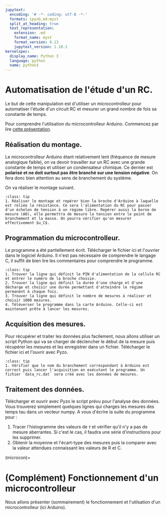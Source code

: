 ```yaml
---
jupytext:
  encoding: '# -*- coding: utf-8 -*-'
  formats: ipynb,md:myst
  split_at_heading: true
  text_representation:
    extension: .md
    format_name: myst
    format_version: 0.13
    jupytext_version: 1.10.3
kernelspec:
  display_name: Python 3
  language: python
  name: python3
---
```


# Automatisation de l'étude d'un RC.
Le but de cette manipulation est d'utiliser un microcontrolleur pour automatiser l'étude d'un circuit RC et mesurer un grand nombre de fois sa constante de temps.

Pour comprendre l'utilisation du microcontrolleur Arduino. Commencez par lire [cette présentation](microcon).

## Réalisation du montage.
Le microcontrolleur Arduino étant relativement lent (fréquence de mesure analogique faible), on va devoir travailler sur un RC avec une grande constante de temps et utiliser un condensateur chimique. Ce dernier est __polarisé et ne doit surtout pas être branché sur une tension négative__. On fera donc bien attention au sens de branchement du système.

On va réaliser le montage suivant.

````{admonition} Montage
:class: tip
1. Réaliser le montage et repérer bien la broche d'Arduino à laquelle est reliée la résistance. Ce sera l'alimentation du RC pour passer d'un échelon de tension à un régime libre. Repérer aussi la borne de mesure (A0), elle permettra de mesure la tension entre le point de branchement et la masse. On pourra vérifier qu'on mesurer effectivement $u_C$.
````


## Programmation du microcontrolleur.

Le programme a été partiellement écrit. Télécharger le fichier ici et l'ouvrier dans le logiciel Arduino. Il n'est pas nécessaire de comprendre le langage C, il suffit de bien lire les commentaires pour comprendre le programme.

````{admonition} Modification du programme
:class: tip
1. Trouver la ligne qui définit le PIN d'alimentation de la cellule RC et entrer le numéro de la broche choisie.
2. Trouver la ligne qui définit la durée d'une charge et d'une décharge et choisir une durée permettant d'atteindre le régime permanent à chaque fois.
3. Trouver la ligne qui définit le nombre de mesures à réaliser et choisir 1000 mesures.
4. Téléverser le programme dans la carte Arduino. Celle-ci est maintenant prête à lancer les mesures.
````

## Acquisition des mesures.
Pour récupérer et traiter les données plus facilement, nous allons utiliser un script Python qui va se charger de déclencher le début de la mesure puis récupérer les mesures et les enregistrer dans un fichier. Télécharger le fichier ici et l'ouvrir avec Pyzo.

````{admonition} Lancement de l'acquisition
:class: tip
1. Vérifier que le nom du branchement correspondant à Arduino est correct puis lancer l'acquisition en exécutant le programme. Un fichier `data_rc.dat` sera créé avec les données de mesures.
````

## Traitement des données.
Télécharger et ouvrir avec Pyzo le script prévu pour l'analyse des données. Vous trouverez simplement quelques lignes qui charges les mesures des temps tau dans un vecteur numpy. A vous d'écrire la suite du programme pour :
1. Tracer l'histogramme des valeurs de $\tau$ et vérifier qu'il n'y a pas de mesure aberrantes. Si c'est le cas, il faudra une série d'instructions pour les supprimer.
2. Obtenir la moyenne et l'écart-type des mesures puis la comparer avec la valeur attendues connaissant les valeurs de R et C.



(microcon)=
# (Complément) Fonctionnement d'un microcontrolleur

Nous allons présenter (sommairement) le fonctionnement et l'utilsation d'un microcontrolleur (ici Arduino).